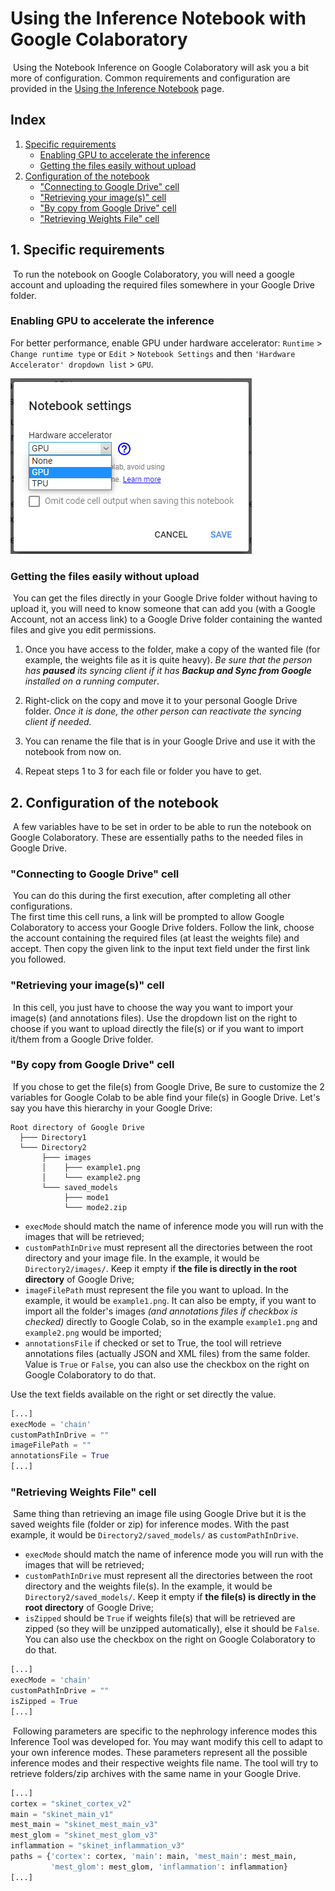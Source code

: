 # Using the Inference Notebook with Google Colaboratory

​	Using the Notebook Inference on Google Colaboratory will ask you a bit more of configuration. Common requirements and configuration are provided in the [Using the Inference Notebook](Using-the-Inference-Notebook.md) page. 

## Index
1. [Specific requirements](#1-specific-requirements)
   * [Enabling GPU to accelerate the inference](#enabling-gpu-to-accelerate-the-inference)
   * [Getting the files easily without upload](#getting-the-files-easily-without-upload)
2. [Configuration of the notebook](#2-configuration-of-the-notebook)
   * ["Connecting to Google Drive" cell](#connecting-to-google-drive-cell)
   * ["Retrieving your image(s)" cell](#retrieving-your-images-cell)
   * ["By copy from Google Drive" cell](#by-copy-from-google-drive-cell)
   * ["Retrieving Weights File" cell](#retrieving-weights-file-cell)


## 1. Specific requirements
​	To run the notebook on Google Colaboratory, you will need a google account and uploading the required files somewhere in your Google Drive folder.

### Enabling GPU to accelerate the inference

For better performance, enable GPU under hardware accelerator: `Runtime` > `Change runtime type` or  `Edit` > `Notebook Settings` and then `'Hardware Accelerator' dropdown list` > `GPU`.



![image.png](img\colab_enable_gpu.png)


### Getting the files easily without upload
​	You can get the files directly in your Google Drive folder without having to upload it, you will need to know someone that can add you (with a Google Account, not an access link) to a Google Drive folder containing the wanted files and give you edit permissions. 

1. Once you have access to the folder, make a copy of the wanted file (for example, the weights file as it is quite heavy). _Be sure that the person has **paused** its syncing client if it has **Backup and Sync from Google** installed on a running computer_.

2. Right-click on the copy and move it to your personal Google Drive folder. _Once it is done, the other person can reactivate the syncing client if needed._

3. You can rename the file that is in your Google Drive and use it with the notebook from now on.

4. Repeat steps 1 to 3 for each file or folder you have to get.

## 2. Configuration of the notebook
​	A few variables have to be set in order to be able to run the notebook on Google Colaboratory. These are essentially paths to the needed files in Google Drive.

### "Connecting to Google Drive" cell
​	You can do this during the first execution, after completing all other configurations.  
​	The first time this cell runs, a link will be prompted to allow Google Colaboratory to access your Google Drive folders. Follow the link, choose the account containing the required files (at least the weights file) and accept. Then copy the given link to the input text field under the first link you followed.

### "Retrieving your image(s)" cell
​	In this cell, you just have to choose the way you want to import your image(s) (and annotations files). Use the dropdown list on the right to choose if you want to upload directly the file(s) or if you want to import it/them from a Google Drive folder.

### "By copy from Google Drive" cell
​	If you chose to get the file(s) from Google Drive, Be sure to customize the 2 variables for Google Colab to be able find your file(s) in Google Drive.
Let's say you have this hierarchy in your Google Drive:

```
Root directory of Google Drive
  ├─── Directory1
  └─── Directory2
       ├─── images
       │    ├─── example1.png
       │    └─── example2.png
       └─── saved_models
            ├─── mode1
            └─── mode2.zip
```

*   `execMode` should match the name of inference mode you will run with the images that will be retrieved;
*   `customPathInDrive` must represent all the directories between the root directory and your image file. In the example, it would be `Directory2/images/`. Keep it empty if **the file is directly in the root directory** of Google Drive;
*   `imageFilePath` must represent the file you want to upload. In the example, it would be `example1.png`. It can also be empty, if you want to import all the folder's images *(and annotations files if checkbox is checked)* directly to Google Colab, so in the example `example1.png` and `example2.png` would be imported;
*    `annotationsFile` if checked or set to True, the tool will retrieve annotations files (actually JSON and XML files) from the same folder. Value is `True` or `False`, you can also use the checkbox on the right on Google Colaboratory to do that.

Use the text fields available on the right or set directly the value.

```Python
[...]
execMode = 'chain' 
customPathInDrive = ""
imageFilePath = ""
annotationsFile = True
[...]
```

### "Retrieving Weights File" cell
​	Same thing than retrieving an image file using Google Drive but it is the saved weights file (folder or zip) for inference modes. With the past example, it would be `Directory2/saved_models/` as `customPathInDrive`.

- `execMode` should match the name of inference mode you will run with the images that will be retrieved;
- `customPathInDrive` must represent all the directories between the root directory and the weights file(s). In the example, it would be `Directory2/saved_models/`. Keep it empty if **the file(s) is directly in the root directory** of Google Drive;
- `isZipped` should be `True` if weights file(s) that will be retrieved are zipped (so they will be unzipped automatically), else it should be `False`. You can also use the checkbox on the right on Google Colaboratory to do that.

```Python
[...]
execMode = 'chain'
customPathInDrive = ""
isZipped = True
[...]
```
​	Following parameters are specific to the nephrology inference modes this Inference Tool was developed for. You may want modify this cell to adapt to your own inference modes. These parameters represent all the possible inference modes and their respective weights file name. The tool will try to retrieve folders/zip archives with the same name in your Google Drive.
```Python
[...]
cortex = "skinet_cortex_v2"
main = "skinet_main_v1"
mest_main = "skinet_mest_main_v3"
mest_glom = "skinet_mest_glom_v3"
inflammation = "skinet_inflammation_v3"
paths = {'cortex': cortex, 'main': main, 'mest_main': mest_main, 
         'mest_glom': mest_glom, 'inflammation': inflammation}
[...]
```

